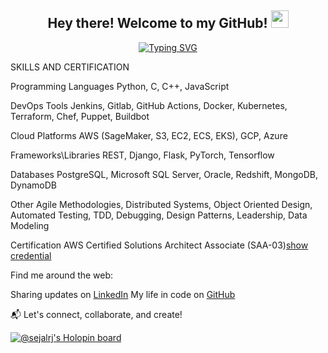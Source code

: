 <!--- 👋 Hi, I’m Sejal Jagtap( @sejalrj )
- 🌱 Computer Science Graduate Student at New York University, NY, USA
- 🖥️ Former Senior Associate at HSBC Bank (Synechron) 
- 💻 Former SDE at Fidelity National Information Services
- 👀 I absolutely love to design optimum performing algorithms!
- 📫 How to reach me ... Email: sj3251@nyu.edu / sejalrjagtap@gmail.com | LinkedIn:  linkedin.com/in/sejalrj/

sejalrj/sejalrj is a ✨ special ✨ repository because its `README.md` (this file) appears on your GitHub profile.
You can click the Preview link to take a look at your changes.
--->
<!-- ![Your Repository's Stats](https://github-readme-stats.vercel.app/api?username=sejalrj&show_icons=true) -->
<!-- ![Your Repository's Stats](https://github-readme-stats.vercel.app/api/top-langs/?username=sejalrj&theme=blue-green) -->
<!-- ![Profile View Counter](https://komarev.com/ghpvc/?username=sejalrj) -->
<!-- ![Your Repository's Stats](https://contrib.rocks/image?repo=sejalrj/Python) -->



<!--A passionate Software Engineer who loves turning ideas into code and challenges into solutions. Currently mastering the art of Computer Science at New York University, I've dived deep into the world of tech, from kickstarting automation processes at hedge funds like Capstone to enhancing financial systems at Europe's finance giant, HSBC. -->
<h2 align="center">
  Hey there! Welcome to my GitHub!
  <img src="https://media.giphy.com/media/v1.Y2lkPTc5MGI3NjExaHI1aGZiajdrMW5kdjR3N21zcWYwZXZnemg4cG5keXNnd2g2dWNmMiZlcD12MV9pbnRlcm5hbF9naWZfYnlfaWQmY3Q9Zw/ruIFrswh9TgK7joLW2/giphy.gif" width="28">
</h2>
<p align="center">
    <a href="https://git.io/typing-svg"><img src="https://readme-typing-svg.herokuapp.com?font=Fira+Code&pause=1000&random=false&width=435&separator=%3C&lines=Welcome+to+Sejal's+profile!%3CGraduate+Student+at+NYU%3CIntermediate+Python+Developer%3CPart+time+drama+artist%3CLove+playing+one+chord+songs+on+guitar+;)" alt="Typing SVG" /></a>
</p>


SKILLS AND CERTIFICATION
  

Programming Languages	Python, C, C++, JavaScript


DevOps Tools	Jenkins, Gitlab, GitHub Actions, Docker, Kubernetes, Terraform, Chef, Puppet, Buildbot


Cloud Platforms	AWS (SageMaker, S3, EC2, ECS, EKS), GCP, Azure


Frameworks\Libraries	REST, Django, Flask, PyTorch, Tensorflow


Databases	PostgreSQL, Microsoft SQL Server, Oracle, Redshift, MongoDB, DynamoDB


Other	Agile Methodologies, Distributed Systems, Object Oriented Design, Automated Testing, TDD, Debugging, Design Patterns, Leadership, Data Modeling

                           
Certification                 AWS Certified Solutions Architect Associate (SAA-03)[show credential](https://github.com/sejalrj/sejalrj/assets/18536150/f55be4a0-ca47-4cf4-9a67-f1ced3716417)


Find me around the web:

Sharing updates on [LinkedIn](https://www.linkedin.com/in/sejalrj)
My life in code on [GitHub](https://github.com/sejalrj)
<!-- Projects and ponderings on my [portfolio](https://sejalrj.github.io/sejal) -->

📬 Let's connect, collaborate, and create!

<!-- ![Sejal's GitHub stats](https://github-readme-stats.vercel.app/api?username=sejalrj&show_icons=true) -->

[![@sejalrj's Holopin board](https://holopin.me/sejalrj)](https://holopin.io/@sejalrj)

